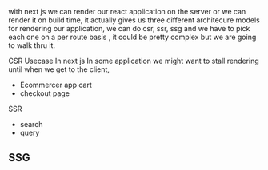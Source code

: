 with next js we can render our react application on the server or we can render it on build time, it actually gives us three different architecure models for rendering our application, we can do csr, ssr, ssg and we have to pick each one on a per route basis , it could be pretty complex but we are going to walk thru it.

CSR Usecase
In next js
In some application we might want to stall rendering until when we get to the client,
- Ecommercer app cart
- checkout page

SSR
- search
- query

SSG
- 
